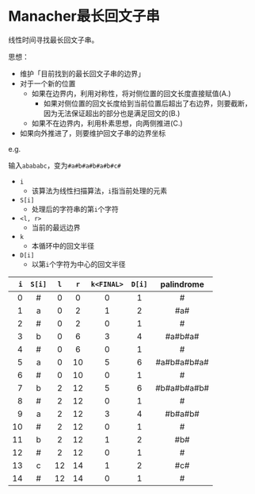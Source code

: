 # Manacher最长回文子串

线性时间寻找最长回文子串。

思想：

- 维护「目前找到的最长回文子串的边界」
- 对于一个新的位置
  - 如果在边界内，利用对称性，将对侧位置的回文长度直接赋值(A.)
    - 如果对侧位置的回文长度给到当前位置后超出了右边界，则要截断，因为无法保证超出的部分也是满足回文的(B.)
  - 如果不在边界内，利用朴素思想，向两侧推进(C.)
- 如果向外推进了，则要维护回文子串的边界坐标

e.g.

输入`abababc`，变为`#a#b#a#b#a#b#c#`

- `i`
  - 该算法为线性扫描算法，`i`指当前处理的元素
- `S[i]`
  - 处理后的字符串的第`i`个字符
- `<l, r>`
  - 当前的最远边界
- `k`
  - 本循环中的回文半径
- `D[i]`
  - 以第`i`个字符为中心的回文半径

|  `i` | `S[i]` |  `l`  |  `r`  | `k<FINAL>` | `D[i]` | palindrome  |
| ---: | :----: | :---: | :---: | :--------: | :----: | :---------: |
|    0 |   #    |   0   |   0   |     0      |   1    |      #      |
|    1 |   a    |   0   |   2   |     1      |   2    |     #a#     |
|    2 |   #    |   0   |   2   |     0      |   1    |      #      |
|    3 |   b    |   0   |   6   |     3      |   4    |   #a#b#a#   |
|    4 |   #    |   0   |   6   |     0      |   1    |      #      |
|    5 |   a    |   0   |  10   |     5      |   6    | #a#b#a#b#a# |
|    6 |   #    |   0   |  10   |     0      |   1    |      #      |
|    7 |   b    |   2   |  12   |     5      |   6    | #b#a#b#a#b# |
|    8 |   #    |   2   |  12   |     0      |   1    |      #      |
|    9 |   a    |   2   |  12   |     3      |   4    |   #b#a#b#   |
|   10 |   #    |   2   |  12   |     0      |   1    |      #      |
|   11 |   b    |   2   |  12   |     1      |   2    |     #b#     |
|   12 |   #    |   2   |  12   |     0      |   1    |      #      |
|   13 |   c    |  12   |  14   |     1      |   2    |     #c#     |
|   14 |   #    |  12   |  14   |     0      |   1    |      #      |
